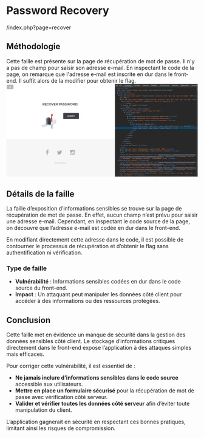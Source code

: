 # Password Recovery
/index.php?page=recover

## Méthodologie

Cette faille est présente sur la page de récupération de mot de passe. Il n'y a pas de champ pour saisir son adresse e-mail. En inspectant le code de la page, on remarque que l'adresse e-mail est inscrite en dur dans le front-end. Il suffit alors de la modifier pour obtenir le flag.
![recover-page](Assets/recover-page.png)

## Détails de la faille
La faille d’exposition d’informations sensibles se trouve sur la page de récupération de mot de passe.
En effet, aucun champ n’est prévu pour saisir une adresse e-mail. Cependant, en inspectant le code source de la page, on découvre que l’adresse e-mail est codée en dur dans le front-end.

En modifiant directement cette adresse dans le code, il est possible de contourner le processus de récupération et d’obtenir le flag sans authentification ni vérification.

### Type de faille

- **Vulnérabilité** : Informations sensibles codées en dur dans le code source du front-end.
- **Impact** : Un attaquant peut manipuler les données côté client pour accéder à des informations ou des ressources protégées.

## Conclusion
Cette faille met en évidence un manque de sécurité dans la gestion des données sensibles côté client.
Le stockage d’informations critiques directement dans le front-end expose l’application à des attaques simples mais efficaces.

Pour corriger cette vulnérabilité, il est essentiel de :

- **Ne jamais inclure d’informations sensibles dans le code source** accessible aux utilisateurs.
- **Mettre en place un formulaire sécurisé** pour la récupération de mot de passe avec vérification côté serveur.
- **Valider et vérifier toutes les données côté serveur** afin d’éviter toute manipulation du client.

L’application gagnerait en sécurité en respectant ces bonnes pratiques, limitant ainsi les risques de compromission.